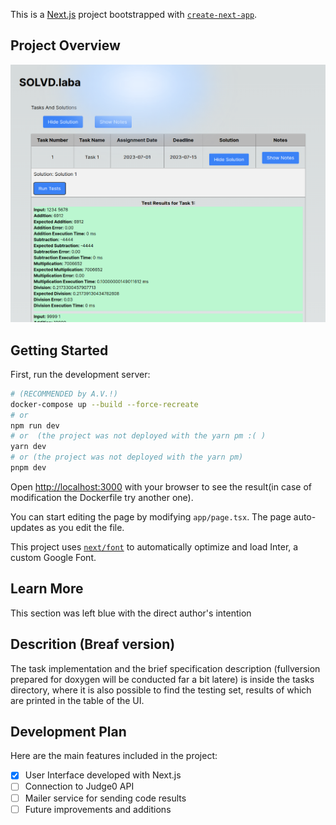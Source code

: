 This is a [Next.js](https://nextjs.org/) project bootstrapped with [`create-next-app`](https://github.com/vercel/next.js/tree/canary/packages/create-next-app).


## Project Overview
![Screenshot of the project](./image_to_readme.png)

## Getting Started

First, run the development server:

```bash
# (RECOMMENDED by A.V.!)
docker-compose up --build --force-recreate
# or
npm run dev
# or  (the project was not deployed with the yarn pm :( )
yarn dev
# or (the project was not deployed with the yarn pm)
pnpm dev

```

Open [http://localhost:3000](http://localhost:3000) with your browser to see the result(in case of modification the Dockerfile try another one).

You can start editing the page by modifying `app/page.tsx`. The page auto-updates as you edit the file.

This project uses [`next/font`](https://nextjs.org/docs/basic-features/font-optimization) to automatically optimize and load Inter, a custom Google Font.

## Learn More

This section was left blue with the direct author's intention

## Descrition (Breaf version)

The task implementation and the brief specification description (fullversion prepared for doxygen will be conducted far a bit latere) is inside the tasks directory, where it is also possible to find the testing set, results of which are printed in the table of the UI.

## Development Plan
Here are the main features included in the project:

- [x] User Interface developed with Next.js
- [ ] Connection to Judge0 API
- [ ] Mailer service for sending code results
- [ ] Future improvements and additions